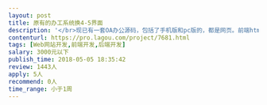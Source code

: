 ```yaml
---                
layout: post       
title: 原有的办工系统换4-5界面           
description: '</br>现已有一套OA办公源码，包括了手机版和pc版的，都是网页。前端html+Jquery+css,后端是php + mysql。</br></br>（1）手机页面的几个页面要换一下，换的页面的静态html+css代码都有了。只要把新页面套上原有的逻辑就可以了。</br>（2）电脑版的改动很少，只要把首页给一下。界面静态代码都有，也只要给一下逻辑。</br>（3）你如果是一个熟练的php程序员，同时你会使用jquery,你可能只要1-2天就可以完成任务。</br>'     
contenturl: https://pro.lagou.com/project/7681.html      
tags: [Web网站开发,前端开发,后端开发]            
salary: 3000元以下          
publish_time: 2018-05-05 18:35:42         
review: 1443人                   
apply: 5人                   
recommend: 0人                   
time_range: 小于1周              
---                 
```

